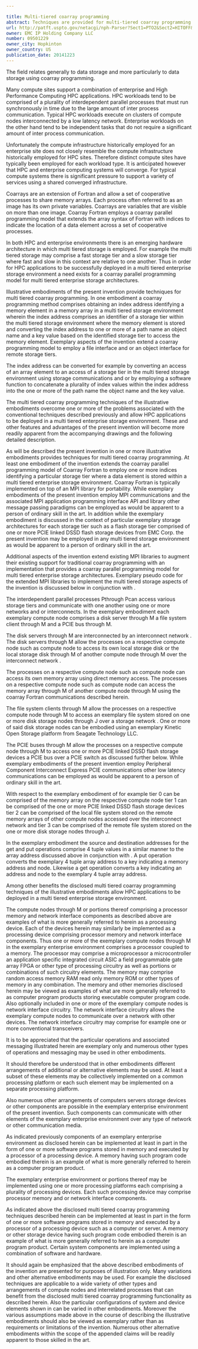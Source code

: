 ```yaml
---

title: Multi-tiered coarray programming
abstract: Techniques are provided for multi-tiered coarray programming. An exemplary coarray programming method comprises obtaining an index address identifying a memory element in a memory array in a multi-tiered storage environment, wherein the index address comprises an identifier of a storage tier within the multi-tiered storage environment where the memory element is stored; and converting the index address to one or more of a path name, an object name and a key value based on the identified storage tier to access the memory element. Exemplary aspects of the invention extend a coarray programming model to employ one or more of a file interface and an object interface for remote storage tiers.
url: http://patft.uspto.gov/netacgi/nph-Parser?Sect1=PTO2&Sect2=HITOFF&p=1&u=%2Fnetahtml%2FPTO%2Fsearch-adv.htm&r=1&f=G&l=50&d=PALL&S1=09501229&OS=09501229&RS=09501229
owner: EMC IP Holding Company LLC
number: 09501229
owner_city: Hopkinton
owner_country: US
publication_date: 20141223
---
```

The field relates generally to data storage and more particularly to data storage using coarray programming.

Many compute sites support a combination of enterprise and High Performance Computing HPC applications. HPC workloads tend to be comprised of a plurality of interdependent parallel processes that must run synchronously in time due to the large amount of inter process communication. Typical HPC workloads execute on clusters of compute nodes interconnected by a low latency network. Enterprise workloads on the other hand tend to be independent tasks that do not require a significant amount of inter process communication.

Unfortunately the compute infrastructure historically employed for an enterprise site does not closely resemble the compute infrastructure historically employed for HPC sites. Therefore distinct compute sites have typically been employed for each workload type. It is anticipated however that HPC and enterprise computing systems will converge. For typical compute systems there is significant pressure to support a variety of services using a shared converged infrastructure.

Coarrays are an extension of Fortran and allow a set of cooperative processes to share memory arrays. Each process often referred to as an image has its own private variables. Coarrays are variables that are visible on more than one image. Coarray Fortran employs a coarray parallel programming model that extends the array syntax of Fortran with indices to indicate the location of a data element across a set of cooperative processes.

In both HPC and enterprise environments there is an emerging hardware architecture in which multi tiered storage is employed. For example the multi tiered storage may comprise a fast storage tier and a slow storage tier where fast and slow in this context are relative to one another. Thus in order for HPC applications to be successfully deployed in a multi tiered enterprise storage environment a need exists for a coarray parallel programming model for multi tiered enterprise storage architectures.

Illustrative embodiments of the present invention provide techniques for multi tiered coarray programming. In one embodiment a coarray programming method comprises obtaining an index address identifying a memory element in a memory array in a multi tiered storage environment wherein the index address comprises an identifier of a storage tier within the multi tiered storage environment where the memory element is stored and converting the index address to one or more of a path name an object name and a key value based on the identified storage tier to access the memory element. Exemplary aspects of the invention extend a coarray programming model to employ a file interface and or an object interface for remote storage tiers.

The index address can be converted for example by converting an access of an array element to an access of a storage tier in the multi tiered storage environment using storage communications and or by employing a software function to concatenate a plurality of index values within the index address into the one or more of the path name the object name and the key value.

The multi tiered coarray programming techniques of the illustrative embodiments overcome one or more of the problems associated with the conventional techniques described previously and allow HPC applications to be deployed in a multi tiered enterprise storage environment. These and other features and advantages of the present invention will become more readily apparent from the accompanying drawings and the following detailed description.

As will be described the present invention in one or more illustrative embodiments provides techniques for multi tiered coarray programming. At least one embodiment of the invention extends the coarray parallel programming model of Coarray Fortran to employ one or more indices identifying a particular storage tier where a data element is stored within a multi tiered enterprise storage environment. Coarray Fortran is typically implemented on top of an MPI library for portability. While exemplary embodiments of the present invention employ MPI communications and the associated MPI application programming interface API and library other message passing paradigms can be employed as would be apparent to a person of ordinary skill in the art. In addition while the exemplary embodiment is discussed in the context of particular exemplary storage architectures for each storage tier such as a flash storage tier comprised of one or more PCIE linked DSSD flash storage devices from EMC Corp. the present invention may be employed in any multi tiered storage environment as would be apparent to a person of ordinary skill in the art.

Additional aspects of the invention extend existing MPI libraries to augment their existing support for traditional coarray programming with an implementation that provides a coarray parallel programming model for multi tiered enterprise storage architectures. Exemplary pseudo code for the extended MPI libraries to implement the multi tiered storage aspects of the invention is discussed below in conjunction with .

The interdependent parallel processes Pthrough Pcan access various storage tiers and communicate with one another using one or more networks and or interconnects. In the exemplary embodiment each exemplary compute node comprises a disk server through M a file system client through M and a PCIE bus through M.

The disk servers through M are interconnected by an interconnect network . The disk servers through M allow the processes on a respective compute node such as compute node to access its own local storage disk or the local storage disk through M of another compute node through M over the interconnect network .

The processes on a respective compute node such as compute node can access its own memory array using direct memory access. The processes on a respective compute node such as compute node can access the memory array through M of another compute node through M using the coarray Fortran communications described herein.

The file system clients through M allow the processes on a respective compute node through M to access an exemplary file system stored on one or more disk storage nodes through J over a storage network . One or more of said disk storage nodes can be embodied using an exemplary Kinetic Open Storage platform from Seagate Technology LLC.

The PCIE buses through M allow the processes on a respective compute node through M to access one or more PCIE linked DSSD flash storage devices a PCIE bus over a PCIE switch as discussed further below. While exemplary embodiments of the present invention employ Peripheral Component Interconnect Express PCIE communications other low latency communications can be employed as would be apparent to a person of ordinary skill in the art.

With respect to the exemplary embodiment of for example tier 0 can be comprised of the memory array on the respective compute node tier 1 can be comprised of the one or more PCIE linked DSSD flash storage devices tier 2 can be comprised of the local file system stored on the remote memory arrays of other compute nodes accessed over the interconnect network and tier 3 can be comprised of the remote file system stored on the one or more disk storage nodes through J.

In the exemplary embodiment the source and destination addresses for the get and put operations comprise 4 tuple values in a similar manner to the array address discussed above in conjunction with . A put operation converts the exemplary 4 tuple array address to a key indicating a memory address and node. Likewise a get operation converts a key indicating an address and node to the exemplary 4 tuple array address.

Among other benefits the disclosed multi tiered coarray programming techniques of the illustrative embodiments allow HPC applications to be deployed in a multi tiered enterprise storage environment.

The compute nodes through M or portions thereof comprising a processor memory and network interface components as described above are examples of what is more generally referred to herein as a processing device. Each of the devices herein may similarly be implemented as a processing device comprising processor memory and network interface components. Thus one or more of the exemplary compute nodes through M in the exemplary enterprise environment comprises a processor coupled to a memory. The processor may comprise a microprocessor a microcontroller an application specific integrated circuit ASIC a field programmable gate array FPGA or other type of processing circuitry as well as portions or combinations of such circuitry elements. The memory may comprise random access memory RAM read only memory ROM or other types of memory in any combination. The memory and other memories disclosed herein may be viewed as examples of what are more generally referred to as computer program products storing executable computer program code. Also optionally included in one or more of the exemplary compute nodes is network interface circuitry. The network interface circuitry allows the exemplary compute nodes to communicate over a network with other devices. The network interface circuitry may comprise for example one or more conventional transceivers.

It is to be appreciated that the particular operations and associated messaging illustrated herein are exemplary only and numerous other types of operations and messaging may be used in other embodiments.

It should therefore be understood that in other embodiments different arrangements of additional or alternative elements may be used. At least a subset of these elements may be collectively implemented on a common processing platform or each such element may be implemented on a separate processing platform.

Also numerous other arrangements of computers servers storage devices or other components are possible in the exemplary enterprise environment of the present invention. Such components can communicate with other elements of the exemplary enterprise environment over any type of network or other communication media.

As indicated previously components of an exemplary enterprise environment as disclosed herein can be implemented at least in part in the form of one or more software programs stored in memory and executed by a processor of a processing device. A memory having such program code embodied therein is an example of what is more generally referred to herein as a computer program product. 

The exemplary enterprise environment or portions thereof may be implemented using one or more processing platforms each comprising a plurality of processing devices. Each such processing device may comprise processor memory and or network interface components.

As indicated above the disclosed multi tiered coarray programming techniques described herein can be implemented at least in part in the form of one or more software programs stored in memory and executed by a processor of a processing device such as a computer or server. A memory or other storage device having such program code embodied therein is an example of what is more generally referred to herein as a computer program product. Certain system components are implemented using a combination of software and hardware.

It should again be emphasized that the above described embodiments of the invention are presented for purposes of illustration only. Many variations and other alternative embodiments may be used. For example the disclosed techniques are applicable to a wide variety of other types and arrangements of compute nodes and interrelated processes that can benefit from the disclosed multi tiered coarray programming functionality as described herein. Also the particular configurations of system and device elements shown in can be varied in other embodiments. Moreover the various assumptions made above in the course of describing the illustrative embodiments should also be viewed as exemplary rather than as requirements or limitations of the invention. Numerous other alternative embodiments within the scope of the appended claims will be readily apparent to those skilled in the art.


